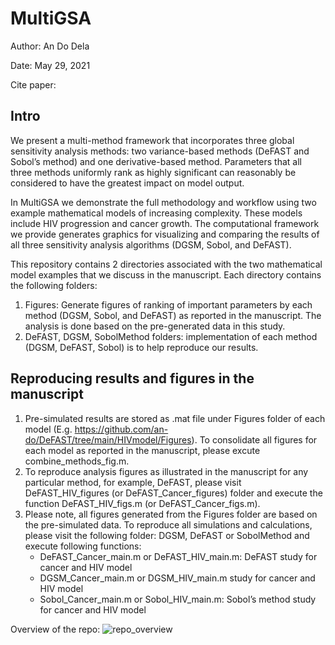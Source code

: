 # MultiGSA 
Author: An Do Dela

Date: May 29, 2021 

Cite paper: 

## Intro
We present a multi-method framework that incorporates three global sensitivity analysis methods: two variance-based methods (DeFAST and Sobol’s method) and one derivative-based method. Parameters that all three methods uniformly rank as highly significant can reasonably be considered to have the greatest impact on model output.

In MultiGSA we demonstrate the full methodology and workflow using two example mathematical models of increasing complexity. These models include HIV progression and cancer growth. The computational framework we provide generates graphics for visualizing and comparing the results of all three sensitivity analysis algorithms (DGSM, Sobol, and DeFAST).

This repository contains 2 directories associated with the two mathematical model examples that we discuss in the manuscript. Each directory contains the following folders: 
1.	Figures: Generate figures of ranking of important parameters by each method (DGSM, Sobol, and DeFAST) as reported in the manuscript. The analysis is done based on the pre-generated data in this study. 
2.	DeFAST, DGSM, SobolMethod folders: implementation of each method (DGSM, DeFAST, Sobol) is to help reproduce our results. 

## Reproducing results and figures in the manuscript
1.	Pre-simulated results are stored as .mat file under Figures folder of each model (E.g. https://github.com/an-do/DeFAST/tree/main/HIVmodel/Figures). To consolidate all figures for each model as reported in the manuscript, please excute combine_methods_fig.m. 
2.	To reproduce analysis figures as illustrated in the manuscript for any particular method, for example, DeFAST, please visit DeFAST_HIV_figures (or DeFAST_Cancer_figures) folder and execute the function DeFAST_HIV_figs.m (or DeFAST_Cancer_figs.m). 
3.	Please note, all figures generated from the Figures folder are based on the pre-simulated data. To reproduce all simulations and calculations, please visit the following folder: DGSM, DeFAST or SobolMethod and execute following functions:
    - DeFAST_Cancer_main.m or DeFAST_HIV_main.m: DeFAST study for cancer and HIV model
    - DGSM_Cancer_main.m or DGSM_HIV_main.m study for cancer and HIV model
    - Sobol_Cancer_main.m or Sobol_HIV_main.m: Sobol’s method study for cancer and HIV model

Overview of the repo: 
![repo_overview](https://user-images.githubusercontent.com/20584697/122489268-1aff9900-cf94-11eb-8f63-c20b665bec6e.png) 



